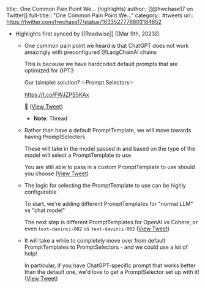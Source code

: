 title:: One Common Pain Point We... (highlights)
author:: [[@hwchase17 on Twitter]]
full-title:: "One Common Pain Point We..."
category:: #tweets
url:: https://twitter.com/hwchase17/status/1633527776803184652

- Highlights first synced by [[Readwise]] [[Mar 9th, 2023]]
	- One common pain point we heard is that ChatGPT does not work amazingly with preconfigured @LangChainAI chains
	  
	  This is because we have hardcoded default prompts that are optimized for GPT3
	  
	  Our (simple) solution? ✨Prompt Selectors✨
	  
	  https://t.co/FWJZPS5KAx
	  
	  🧵 ([View Tweet](https://twitter.com/hwchase17/status/1633527776803184652))
		- **Note**: Thread
	- Rather than have a default PromptTemplate, we will move towards having PromptSelectors
	  
	  These will take in the model passed in and based on the type of the model will select a PromptTemplate to use
	  
	  You are still able to pass in a custom PromptTemplate to use should you choose ([View Tweet](https://twitter.com/hwchase17/status/1633527779160637440))
	- The logic for selecting the PromptTemplate to use can be highly configurable
	  
	  To start, we're adding different PromptTemplates for "normal LLM" vs "chat model"
	  
	  The next step is different PromptTemplates for OpenAI vs Cohere, or even `text-davinci-002` vs `text-davinci-003` ([View Tweet](https://twitter.com/hwchase17/status/1633527780246966273))
	- It will take a while to completely move over from default PromptTemplates to PromptSelectors - and we could use a lot of help!
	  
	  In particular, if you have ChatGPT-specific prompt that works better than the default one, we'd love to get a PromptSelector set up with it! ([View Tweet](https://twitter.com/hwchase17/status/1633527781308121088))